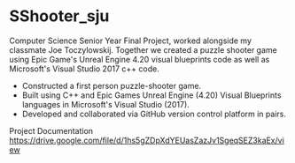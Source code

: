 # SShooter_sju
Computer Science Senior Year Final Project, worked alongside my classmate Joe Toczylowskij. Together we created a puzzle shooter game using Epic Game's Unreal Engine 4.20 visual blueprints code as well as Microsoft's Visual Studio 2017 c++ code.
<ul>
  <li>Constructed a first person puzzle-shooter game.</li>
  <li>Built using C++ and Epic Games Unreal Engine (4.20) Visual Blueprints languages in Microsoft's Visual Studio (2017).</li>
  <li>Developed and collaborated via GitHub version control platform in pairs.</li>
</ul>

Project Documentation
https://drive.google.com/file/d/1hs5gZDpXdYEUasZazJv1SgeqSEZ3kaEx/view
